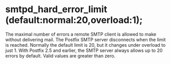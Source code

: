 # smtpd_hard_error_limit (default:normal:20,overload:1); 


The maximal number of errors a remote SMTP client is allowed to
make without delivering mail. The Postfix SMTP server disconnects
when the limit is reached. Normally the default limit is 20, but
it changes under overload to just 1. With Postfix 2.5 and earlier,
the SMTP server always allows up to 20 errors by default.
Valid values are greater than zero.




